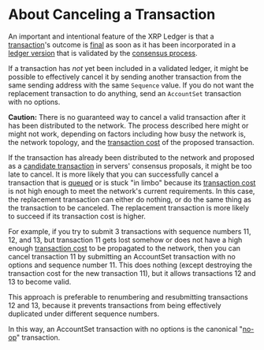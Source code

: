 # About Canceling a Transaction

An important and intentional feature of the XRP Ledger is that a [transaction](transactions.md)'s outcome is [final](finality-of-results.md) as soon as it has been incorporated in a [ledger version](../xrpl/ledgers.md) that is validated by the [consensus process](../xrpl/consensus/consensus.md).

If a transaction has _not_ yet been included in a validated ledger, it might be possible to effectively cancel it by sending another transaction from the same sending address with the same `Sequence` value. If you do not want the replacement transaction to do anything, send an `AccountSet` transaction with no options.

**Caution:** There is no guaranteed way to cancel a valid transaction after it has been distributed to the network. The process described here might or might not work, depending on factors including how busy the network is, the network topology, and the [transaction cost](transaction-cost.md) of the proposed transaction.

<!-- Too many links here. -->

If the transaction has already been distributed to the network and proposed as a [candidate transaction](../xrpl/consensus.md#consensus-1) in servers' consensus proposals, it might be too late to cancel. It is more likely that you can successfully cancel a transaction that is [queued](../server/transaction-queue.md) or is stuck "in limbo" because its [transaction cost](transaction-cost.md) is not high enough to meet the network's current requirements. In this case, the replacement transaction can either do nothing, or do the same thing as the transaction to be canceled. The replacement transaction is more likely to succeed if its transaction cost is higher.

For example, if you try to submit 3 transactions with sequence numbers 11, 12, and 13, but transaction 11 gets lost somehow or does not have a high enough [transaction cost](transaction-cost.md) to be propagated to the network, then you can cancel transaction 11 by submitting an AccountSet transaction with no options and sequence number 11. This does nothing (except destroying the transaction cost for the new transaction 11), but it allows transactions 12 and 13 to become valid.

This approach is preferable to renumbering and resubmitting transactions 12 and 13, because it prevents transactions from being effectively duplicated under different sequence numbers.

In this way, an AccountSet transaction with no options is the canonical "[no-op](http://en.wikipedia.org/wiki/NOP)" transaction.
